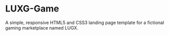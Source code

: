 # LUXG-Game
A simple, responsive HTML5 and CSS3 landing page template for a fictional gaming marketplace named LUGX.
